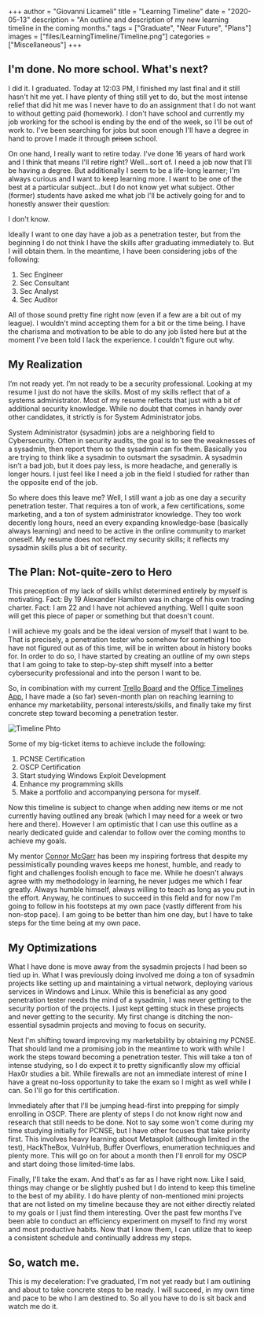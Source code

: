 +++
author = "Giovanni Licameli"
title = "Learning Timeline"
date = "2020-05-13"
description = "An outline and description of my new learning timeline in the coming months."
tags = ["Graduate", "Near Future", "Plans"]
images  = ["files/LearningTimeline/Timeline.png"]
categories = ["Miscellaneous"]
+++
## I'm done. No more school. What's next?

I did it. I graduated. Today at 12:03 PM, I finished my last final and it still hasn't hit me yet. I have plenty of thing still yet to do, but the most intense relief that did hit me was I never have to do an assignment that I do not want to without getting paid (homework). I don't have school and currently my job working for the school is ending by the end of the week, so I'll be out of work to. I've been searching for jobs but soon enough I'll have a degree in hand to prove I made it through ~~prison~~ school. 

On one hand, I really want to retire today. I've done 16 years of hard work and I think that means I'll retire right? Well...sort of. I need a job now that I'll be having a degree. But additionally I seem to be a life-long learner; I'm always curious and I want to keep learning more. I want to be one of the best at a particular subject...but I do not know yet what subject. Other (former) students have asked me what job I'll be actively going for and to honestly answer their question:

I don't know. 

Ideally I want to one day have a job as a penetration tester, but from the beginning I do not think I have the skills after graduating immediately to. But I will obtain them. In the meantime, I have been considering jobs of the following:

1. Sec Engineer
2. Sec Consultant
3. Sec Analyst
4. Sec Auditor

All of those sound pretty fine right now (even if a few are a bit out of my league). I wouldn't mind accepting them for a bit or the time being. I have the charisma and motivation to be able to do any job listed here but at the moment I've been told I lack the experience. I couldn't figure out why. 

## My Realization

I’m not ready yet. I’m not ready to be a security professional. Looking at my resume I just do not have the skills. Most of my skills reflect that of a systems administrator. Most of my resume reflects that just with a bit of additional security knowledge. While no doubt that comes in handy over other candidates, it strictly is for System Administrator jobs.

System Administrator (sysadmin) jobs are a neighboring field to Cybersecurity. Often in security audits, the goal is to see the weaknesses of a sysadmin, then report them so the sysadmin can fix them. Basically you are trying to think like a sysadmin to outsmart the sysadmin. A sysadmin isn’t a bad job, but it does pay less, is more headache, and generally is longer hours. I just feel like I need a job in the field I studied for rather than the opposite end of the job.

So where does this leave me? Well, I still want a job as one day a security penetration tester. That requires a ton of work, a few certifications, some marketing, and a ton of system administrator knowledge. They too work decently long hours, need an every expanding knowledge-base (basically always learning) and need to be active in the online community to market oneself. My resume does not reflect my security skills; it reflects my sysadmin skills plus a bit of security.

## The Plan: Not-quite-zero to Hero

This preception of my lack of skills whilst determined entirely by myself is motivating. Fact: By 19 Alexander Hamilton was in charge of his own trading charter. Fact: I am 22 and I have not achieved anything. Well I quite soon will get this piece of paper or something but that doesn't count.

I will achieve my goals and be the ideal version of myself that I want to be. That is precisely, a penetration tester who somehow for something I too have not figured out as of this time, will be in written about in history books for. In order to do so, I have started by creating an outline of my own steps that I am going to take to step-by-step shift myself into a better cybersecurity professional and into the person I want to be. 

So, in combination with my current [Trello Board](https://trello.com/b/6oD5SGbb/personal-board) and the [Office Timelines App](https://online.officetimeline.com/), I have made a (so far) seven-month plan on reaching learning to enhance my marketability, personal interests/skills, and finally take my first concrete step toward becoming a penetration tester.

![Timeline Phto](/files/LearningTimeline/Timeline.png)

Some of my big-ticket items to achieve include the following:
1. PCNSE Certification
2. OSCP Certification
3. Start studying Windows Exploit Development
4. Enhance my programming skills
5. Make a portfolio and accompanying persona for myself.

Now this timeline is subject to change when adding new items or me not currently having outlined any break (which I may need for a week or two here and there). However I am optimistic that I can use this outline as a nearly dedicated guide and calendar to follow over the coming months to achieve my goals. 

My mentor [Connor McGarr](https://connormcgarr.github.io/) has been my inspiring fortress that despite my pessimistically pounding waves keeps me honest, humble, and ready to fight and challenges foolish enough to face me. While he doesn't always agree with my methodology in learning, he never judges me which I fear greatly. Always humble himself, always willing to teach as long as you put in the effort. Anyway, he continues to succeed in this field and for now I'm going to follow in his footsteps at my own pace (vastly different from his non-stop pace). I am going to be better than him one day, but I have to take steps for the time being at my own pace.

## My Optimizations

What I have done is move away from the sysadmin projects I had been so tied up in. What I was previously doing involved me doing a ton of sysadmin projects like setting up and maintaining a virtual network, deploying various services in Windows and Linux. While this is beneficial as any good penetration tester needs the mind of a sysadmin, I was never getting to the security portion of the projects. I just kept getting stuck in these projects and never getting to the security. My first change is ditching the non-essential sysadmin projects and moving to focus on security. 

Next I'm shifting toward improving my marketability by obtaining my PCNSE. That should land me a promising job in the meantime to work with while I work the steps toward becoming a penetration tester. This will take a ton of intense studying, so I do expect it to pretty significantly slow my official Hax0r studies a bit. While firewalls are not an immediate interest of mine I have a great no-loss opportunity to take the exam so I might as well while I can. So I'll go for this certification.

Immediately after that I'll be jumping head-first into prepping for simply enrolling in OSCP. There are plenty of steps I do not know right now and research that still needs to be done. Not to say some won't come during my time studying initially for PCNSE, but I have other focuses that take priority first. This involves heavy learning about Metasploit (although limited in the test), HackTheBox, VulnHub, Buffer Overflows, enumeration techniques and plenty more. This will go on for about a month then I'll enroll for my OSCP and start doing those limited-time labs. 

Finally, I'll take the exam. And that's as far as I have right now. Like I said, things may change or be slightly pushed but I do intend to keep this timeline to the best of my ability. I do have plenty of non-mentioned mini projects that are not listed on my timeline because they are not either directly related to my goals or I just find them interesting. Over the past few months I've been able to conduct an efficiency experiment on myself to find my worst and most productive habits. Now that I know them, I can utilize that to keep a consistent schedule and continually address my steps.

## So, watch me.

This is my deceleration: I've graduated, I'm not yet ready but I am outlining and about to take concrete steps to be ready. I will succeed, in my own time and pace to be who I am destined to. So all you have to do is sit back and watch me do it.
